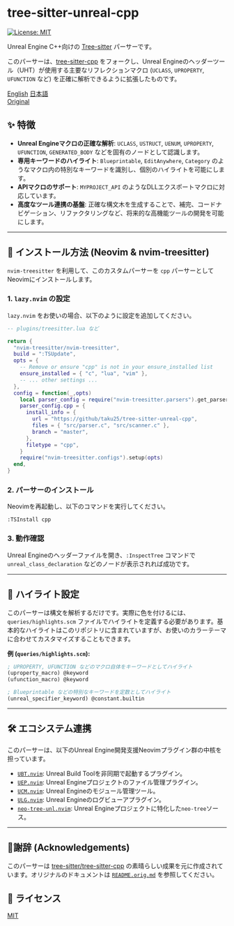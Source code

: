 # tree-sitter-unreal-cpp

[![License: MIT](https://img.shields.io/badge/License-MIT-yellow.svg)](https://opensource.org/licenses/MIT)

Unreal Engine C++向けの [Tree-sitter](https://tree-sitter.github.io/tree-sitter/) パーサーです。

このパーサーは、[tree-sitter-cpp](https://github.com/tree-sitter/tree-sitter-cpp) をフォークし、Unreal Engineのヘッダーツール（UHT）が使用する主要なリフレクションマクロ (`UCLASS`, `UPROPERTY`, `UFUNCTION` など) を正確に解析できるように拡張したものです。

[English](./README.md) [日本語](./README_ja.md)  
[Original](./README.orig.md)

## ✨ 特徴

* **Unreal Engineマクロの正確な解析**: `UCLASS`, `USTRUCT`, `UENUM`, `UPROPERTY`, `UFUNCTION`, `GENERATED_BODY` などを固有のノードとして認識します。
* **専用キーワードのハイライト**: `Blueprintable`, `EditAnywhere`, `Category` のようなマクロ内の特別なキーワードを識別し、個別のハイライトを可能にします。
* **APIマクロのサポート**: `MYPROJECT_API` のようなDLLエクスポートマクロに対応しています。
* **高度なツール連携の基盤**: 正確な構文木を生成することで、補完、コードナビゲーション、リファクタリングなど、将来的な高機能ツールの開発を可能にします。

---

## 🚀 インストール方法 (Neovim & nvim-treesitter)

`nvim-treesitter` を利用して、このカスタムパーサーを `cpp` パーサーとしてNeovimにインストールします。

### 1. `lazy.nvim` の設定

`lazy.nvim` をお使いの場合、以下のように設定を追加してください。

```lua
-- plugins/treesitter.lua など

return {
  "nvim-treesitter/nvim-treesitter",
  build = ":TSUpdate",
  opts = {
    -- Remove or ensure "cpp" is not in your ensure_installed list
    ensure_installed = { "c", "lua", "vim" },
    -- ... other settings ...
  },
  config = function(_,opts)
    local parser_config = require("nvim-treesitter.parsers").get_parser_configs()
    parser_config.cpp = {
      install_info = {
        url = "https://github/taku25/tree-sitter-unreal-cpp",
        files = { "src/parser.c", "src/scanner.c" },
        branch = "master",
      },
      filetype = "cpp",
    }
    require("nvim-treesitter.configs").setup(opts)
  end,
}
```

### 2. パーサーのインストール

Neovimを再起動し、以下のコマンドを実行してください。

```vim
:TSInstall cpp
```

### 3. 動作確認

Unreal Engineのヘッダーファイルを開き、`:InspectTree` コマンドで `unreal_class_declaration` などのノードが表示されれば成功です。

---

## 🎨 ハイライト設定

このパーサーは構文を解析するだけです。実際に色を付けるには、`queries/highlights.scm` ファイルでハイライトを定義する必要があります。基本的なハイライトはこのリポジトリに含まれていますが、お使いのカラーテーマに合わせてカスタマイズすることもできます。

**例 (`queries/highlights.scm`):**
```scheme
; UPROPERTY, UFUNCTION などのマクロ自体をキーワードとしてハイライト
(uproperty_macro) @keyword
(ufunction_macro) @keyword

; Blueprintable などの特別なキーワードを定数としてハイライト
(unreal_specifier_keyword) @constant.builtin
```

---

## 🛠️ エコシステム連携

このパーサーは、以下のUnreal Engine開発支援Neovimプラグイン群の中核を担っています。

* [`UBT.nvim`](https://github.com/taku25/UBT.nvim): Unreal Build Toolを非同期で起動するプラグイン。
* [`UEP.nvim`](https://github.com/taku25/UEP.nvim): Unreal Engineプロジェクトのファイル管理プラグイン。
* [`UCM.nvim`](https://github.com/taku25/UCM.nvim): Unreal Engineのモジュール管理ツール。
* [`ULG.nvim`](https://github.com/taku25/ULG.nvim): Unreal Engineのログビューアプラグイン。
* [`neo-tree-unl.nvim`](https://github.com/taku25/neo-tree-unl.nvim): Unreal Engineプロジェクトに特化した`neo-tree`ソース。

---

## 🙏謝辞 (Acknowledgements)

このパーサーは [tree-sitter/tree-sitter-cpp](https://github.com/tree-sitter/tree-sitter-cpp) の素晴らしい成果を元に作成されています。オリジナルのドキュメントは [`README.orig.md`](./README.orig.md) を参照してください。

## 📄 ライセンス

[MIT](./LICENSE)
